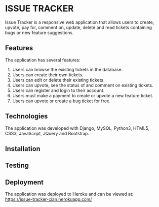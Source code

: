 # ISSUE TRACKER 

Issue Tracker is a responsive web application that allows users to create, upvote, pay for, comment on, update, delete and read tickets containing bugs or new feature suggestions.

## Features

The application has several features:

1. Users can browse the existing tickets in the database.
2. Users can create their own tickets.
3. Users can edit or delete their existing tickets.
4. Users can upvote, see the status of and comment on existing tickets.
5. Users can register and login to their account.
6. Users must make a payment to create or upvote a new feature ticket.
7. Users can upvote or create a bug ticket for free.

## Technologies

The application was developed with Django, MySQL, Python3, HTML5, CSS3, JavaScript, JQuery and Bootstrap.

## Installation

## Testing

## Deployment

The application was deployed to Heroku and can be viewed at: <https://issue-tracker-cian.herokuapp.com/>